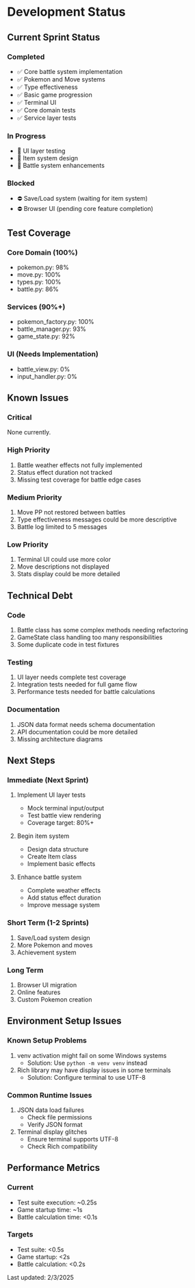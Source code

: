 # Development Status

## Current Sprint Status

### Completed
- ✅ Core battle system implementation
- ✅ Pokemon and Move systems
- ✅ Type effectiveness
- ✅ Basic game progression
- ✅ Terminal UI
- ✅ Core domain tests
- ✅ Service layer tests

### In Progress
- 🔄 UI layer testing
- 🔄 Item system design
- 🔄 Battle system enhancements

### Blocked
- ⛔ Save/Load system (waiting for item system)
- ⛔ Browser UI (pending core feature completion)

## Test Coverage

### Core Domain (100%)
- pokemon.py: 98%
- move.py: 100%
- types.py: 100%
- battle.py: 86%

### Services (90%+)
- pokemon_factory.py: 100%
- battle_manager.py: 93%
- game_state.py: 92%

### UI (Needs Implementation)
- battle_view.py: 0%
- input_handler.py: 0%

## Known Issues

### Critical
None currently.

### High Priority
1. Battle weather effects not fully implemented
2. Status effect duration not tracked
3. Missing test coverage for battle edge cases

### Medium Priority
1. Move PP not restored between battles
2. Type effectiveness messages could be more descriptive
3. Battle log limited to 5 messages

### Low Priority
1. Terminal UI could use more color
2. Move descriptions not displayed
3. Stats display could be more detailed

## Technical Debt

### Code
1. Battle class has some complex methods needing refactoring
2. GameState class handling too many responsibilities
3. Some duplicate code in test fixtures

### Testing
1. UI layer needs complete test coverage
2. Integration tests needed for full game flow
3. Performance tests needed for battle calculations

### Documentation
1. JSON data format needs schema documentation
2. API documentation could be more detailed
3. Missing architecture diagrams

## Next Steps

### Immediate (Next Sprint)
1. Implement UI layer tests
   - Mock terminal input/output
   - Test battle view rendering
   - Coverage target: 80%+

2. Begin item system
   - Design data structure
   - Create Item class
   - Implement basic effects

3. Enhance battle system
   - Complete weather effects
   - Add status effect duration
   - Improve message system

### Short Term (1-2 Sprints)
1. Save/Load system design
2. More Pokemon and moves
3. Achievement system

### Long Term
1. Browser UI migration
2. Online features
3. Custom Pokemon creation

## Environment Setup Issues

### Known Setup Problems
1. venv activation might fail on some Windows systems
   - Solution: Use `python -m venv venv` instead
2. Rich library may have display issues in some terminals
   - Solution: Configure terminal to use UTF-8

### Common Runtime Issues
1. JSON data load failures
   - Check file permissions
   - Verify JSON format
2. Terminal display glitches
   - Ensure terminal supports UTF-8
   - Check Rich compatibility

## Performance Metrics

### Current
- Test suite execution: ~0.25s
- Game startup time: ~1s
- Battle calculation time: <0.1s

### Targets
- Test suite: <0.5s
- Game startup: <2s
- Battle calculation: <0.2s

Last updated: 2/3/2025
